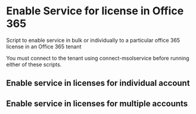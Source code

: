 # Enable Service for license in Office 365
Script to enable service in bulk or individually to a particular office 365 license in an Office 365 tenant

You must connect to the tenant using connect-msolservice before running either of these scripts.

## Enable service in licenses for individual account

## Enable service in licenses for multiple accounts
